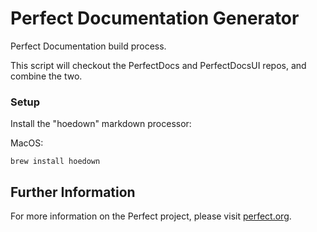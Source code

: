 # Perfect Documentation Generator

Perfect Documentation build process.

This script will checkout the PerfectDocs and PerfectDocsUI repos, and combine the two.

### Setup

Install the "hoedown" markdown processor:

MacOS:

``` 
brew install hoedown
```


## Further Information
For more information on the Perfect project, please visit [perfect.org](http://perfect.org).
